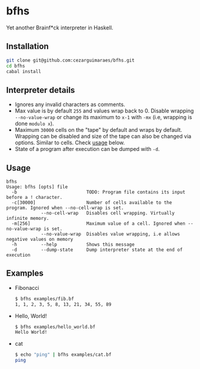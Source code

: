 # bfhs

Yet another Brainf*ck interpreter in Haskell.

## Installation

```bash
git clone git@github.com:cezarguimaraes/bfhs.git
cd bfhs
cabal install
```

## Interpreter details

- Ignores any invalid characters as comments.
- Max value is by default `255` and values wrap back to 0. Disable wrapping
`--no-value-wrap` or change its maximum to `x-1` with `-mx` (i.e, wrapping
is done `modulo x`).
- Maximum `30000` cells on the "tape" by default and wraps by default. Wrapping
can be disabled and size of the tape can also be changed via options. Similar to
cells. Check [usage](#usage) below.
- State of a program after execution can be dumped with `-d`.

## Usage

```
bfhs
Usage: bfhs [opts] file
  -b                          TODO: Program file contains its input before a ! character.
  -c[30000]                   Number of cells available to the program. Ignored when --no-cell-wrap is set.
             --no-cell-wrap   Disables cell wrapping. Virtually infinite memory.
  -m[256]                     Maximum value of a cell. Ignored when --no-value-wrap is set.
             --no-value-wrap  Disables value wrapping, i.e allows negative values on memory
  -h         --help           Shows this message
  -d         --dump-state     Dump interpreter state at the end of execution
```

## Examples

- Fibonacci
    ```bash
    $ bfhs examples/fib.bf
    1, 1, 2, 3, 5, 8, 13, 21, 34, 55, 89
    ```

- Hello, World!
    ```bash
    $ bfhs examples/hello_world.bf
    Hello World!
    ```

- cat
    ```bash
    $ echo "ping" | bfhs examples/cat.bf
    ping
    ```

